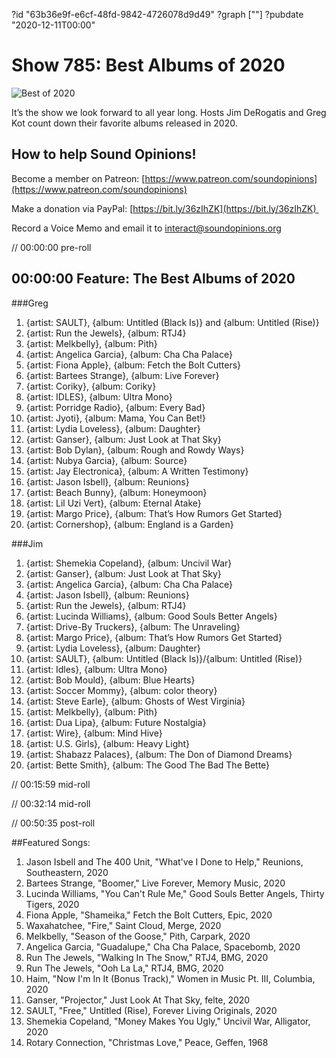 ?id "63b36e9f-e6cf-48fd-9842-4726078d9d49"
?graph [""]
?pubdate "2020-12-11T00:00"
# Show 785: Best Albums of 2020
![Best of 2020](https://static.soundopinions.org/images/2020/best-of.png)

It’s the show we look forward to all year long. Hosts Jim DeRogatis and Greg Kot count down their favorite albums released in 2020. 



## How to help Sound Opinions!

Become a member on Patreon: [https://www.patreon.com/soundopinions](https://www.patreon.com/soundopinions)

Make a donation via PayPal: [https://bit.ly/36zIhZK](https://bit.ly/36zIhZK) 

Record a Voice Memo and email it to [interact@soundopinions.org](mailto:interact@soundopinions.org)


// 00:00:00 pre-roll

## 00:00:00 Feature: The Best Albums of 2020

###Greg

1. {artist: SAULT}, {album: Untitled (Black Is)} and {album: Untitled (Rise)} 
2. {artist: Run the Jewels}, {album: RTJ4} 
3. {artist: Melkbelly}, {album: Pith} 
4. {artist: Angelica Garcia}, {album: Cha Cha Palace}
5. {artist: Fiona Apple}, {album: Fetch the Bolt Cutters} 
6. {artist: Bartees Strange}, {album: Live Forever} 
7. {artist: Coriky}, {album: Coriky} 
8. {artist: IDLES}, {album: Ultra Mono} 
9. {artist: Porridge Radio}, {album: Every Bad} 
10. {artist: Jyoti}, {album: Mama, You Can Bet!} 
11. {artist: Lydia Loveless}, {album: Daughter} 
12. {artist: Ganser}, {album: Just Look at That Sky} 
13. {artist: Bob Dylan}, {album: Rough and Rowdy Ways} 
14. {artist: Nubya Garcia}, {album: Source} 
15. {artist: Jay Electronica}, {album: A Written Testimony} 
16. {artist: Jason Isbell}, {album: Reunions} 
17. {artist: Beach Bunny}, {album: Honeymoon} 
18. {artist: Lil Uzi Vert}, {album: Eternal Atake} 
19. {artist: Margo Price}, {album: That’s How Rumors Get Started} 
20. {artist: Cornershop}, {album: England is a Garden} 


###Jim

1. {artist: Shemekia Copeland}, {album: Uncivil War}
2. {artist: Ganser}, {album: Just Look at That Sky}
3. {artist: Angelica Garcia}, {album: Cha Cha Palace}
4. {artist: Jason Isbell}, {album: Reunions}
5. {artist: Run the Jewels}, {album: RTJ4}
6. {artist: Lucinda Williams}, {album: Good Souls Better Angels}
7. {artist: Drive-By Truckers}, {album: The Unraveling}
8. {artist: Margo Price}, {album: That’s How Rumors Get Started}
9. {artist: Lydia Loveless}, {album: Daughter}
10. {artist: SAULT}, {album: Untitled (Black Is)}/{album: Untitled (Rise)}
11. {artist: Idles}, {album: Ultra Mono}
12. {artist: Bob Mould}, {album: Blue Hearts}
13. {artist: Soccer Mommy}, {album: color theory}
14. {artist: Steve Earle}, {album: Ghosts of West Virginia}
15. {artist: Melkbelly}, {album: Pith}
16. {artist: Dua Lipa}, {album: Future Nostalgia}
17. {artist: Wire}, {album: Mind Hive}
18. {artist: U.S. Girls}, {album: Heavy Light}
19. {artist: Shabazz Palaces}, {album: The Don of Diamond Dreams}
20. {artist: Bette Smith}, {album: The Good The Bad The Bette}



// 00:15:59 mid-roll

// 00:32:14 mid-roll

// 00:50:35 post-roll



##Featured Songs:

1. Jason Isbell and The 400 Unit, "What've I Done to Help," Reunions, Southeastern, 2020
1. Bartees Strange, "Boomer," Live Forever, Memory Music, 2020
1. Lucinda Williams, "You Can't Rule Me," Good Souls Better Angels, Thirty Tigers, 2020
1. Fiona Apple, "Shameika," Fetch the Bolt Cutters, Epic, 2020
1. Waxahatchee, "Fire," Saint Cloud, Merge, 2020
1. Melkbelly, "Season of the Goose," Pith, Carpark, 2020
1. Angelica Garcia, "Guadalupe," Cha Cha Palace, Spacebomb, 2020
1. Run The Jewels, "Walking In The Snow," RTJ4, BMG, 2020
1. Run The Jewels, "Ooh La La," RTJ4, BMG, 2020
1. Haim, "Now I'm In It (Bonus Track)," Women in Music Pt. III, Columbia, 2020
1. Ganser, "Projector," Just Look At That Sky, felte, 2020
1. SAULT, "Free," Untitled (Rise), Forever Living Originals, 2020
1. Shemekia Copeland, "Money Makes You Ugly," Uncivil War, Alligator, 2020
1. Rotary Connection, "Christmas Love," Peace, Geffen, 1968